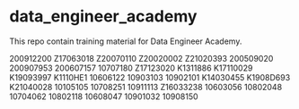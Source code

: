 # data_engineer_academy

This repo contain training material for Data Engineer Academy.

200912200
Z17063018
Z20070110
Z20020002
Z21020393
200509020
200907953
200607157
10707180
Z17123020
K1311886
K17110029
K19093997
K1110HE1
10606122
10903103
10902101
K14030455
K1908D693
K21040028
10105105
10708251
10911113
Z16033238
10603056
10802048
10704062
10802118
10608047
10901032
10908150
